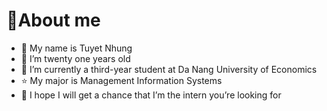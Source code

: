 # 👸About me
- 👋 My name is Tuyet Nhung
- 👀 I’m twenty one years old
- 🏫 I’m currently a third-year student at Da Nang University of Economics
- ⭐ My major is Management Information Systems 
- 🌱 I hope I will get a chance that I’m the intern you’re looking for

